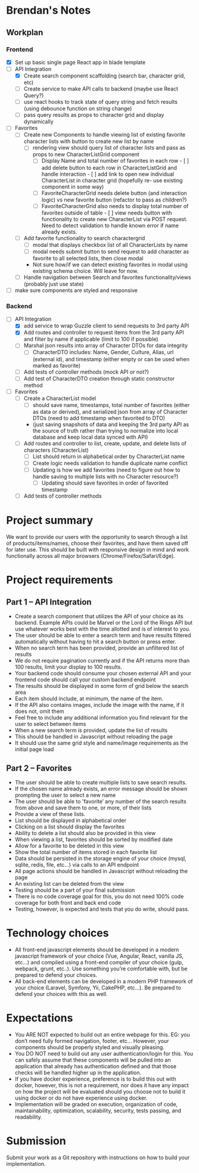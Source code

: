# Brendan's Notes

## Workplan

### Frontend

- [x] Set up basic single page React app in blade template
- [ ] API Integration
    - [x] Create search component scaffolding (search bar, character grid, etc)
    - [ ] Create service to make API calls to backend (maybe use React Query?)
    - [ ] use react hooks to track state of query string and fetch results (using debounce function on string change)
    - [ ] pass query results as props to character grid and display dynamically
- [ ] Favorites
    - [ ] Create new Components to handle viewing list of existing favorite character lists with button to create new list by name
         - [ ] rendering view should query list of character lists and pass as props to new CharacterListGrid component
           - [ ] Display Name and total number of favorites in each row
          - [ ] add delete button to each row in CharacterListGrid and handle interaction
          - [ ] add link to open new individual CharacterList in character grid (hopefully re- use existing component in some way)
            - [ ] FavoriteCharacterGrid needs delete button (and interaction logic) vs new favorite button (refactor to pass as children?)
            - [ ] FavoriteCharacterGrid also needs to display total number of favorites outside of table
          - [ ] view needs button with functionality to create new CharacterList via POST request. Need to detect validation to handle known error if name already exists.
    - [ ] Add favorite functionality to search charactergrid
        - [ ] modal that displays checkbox list of all CharacterLists by name
        - [ ] modal needs submit button to send request to add character as favorite to all selected lists, then close modal
        -  Not sure how/if we can detect existing favorites in modal using existing schema choice. Will leave for now.
    - [ ] Handle navigation between Search and favorites functionality/views (probably just use state)
-  [ ] make sure components are styled and responsive

### Backend

- [ ] API Integration
    - [x] add service to wrap Guzzle client to send requests to 3rd party API
    - [x] Add routes and controller to request items from the 3rd party API and filter by name if applicable (limit to 100 if possible)
    - [ ] Marshal json results into array of Character DTOs for data integrity
      - [ ] CharacterDTO includes: Name, Gender, Culture, Alias, url (external id), and timestamp (either empty or can be used when marked as favorite)
    - [ ] Add tests of controller methods (mock API or not?)
    - [ ] Add test of CharacterDTO creation through static constructor method
- [ ] Favorites
    - [ ] Create a CharacterList model
        - [ ] should save name, timestamps, total number of favorites (either as data or derived), and serialized json from array of Character DTOs (need to add timestamp when favorited to DTO)
        -  (just saving snapshots of data and keeping the 3rd party API as the source of truth rather than trying to normalize into local database and keep local data synced with API)
    - [ ] Add routes and controller to list, create, update, and delete lists of characters (CharacterList)
        - [ ] List should return in alphabetical order by CharacterList name
        - [ ] Create logic needs validation to handle duplicate name conflict
        - [ ] Updating is how we add favorites (need to figure out how to handle saving to multiple lists with no Character resource?)
          - [ ] Updating should save favorites in order of favorited timestamp
    - [ ] Add tests of controller methods

# Project summary
We want to provide our users with the opportunity to search through a list of products/items/names, choose their favorites, and have them saved off for later use. This should be built with responsive design in mind and work functionally across all major browsers (Chrome/Firefox/Safari/Edge).
# Project requirements
## Part 1 – API Integration
- Create a search component that utilizes the API of your choice as its backend. Example APIs could be Marvel or the Lord of the Rings API but use whatever works best with the time allotted and is of interest to you.
- The user should be able to enter a search term and have results filtered automatically without having to hit a search button or press enter.
- When no search term has been provided, provide an unfiltered list of results
- We do not require pagination currently and if the API returns more than 100 results, limit your display to 100 results.
- Your backend code should consume your chosen external API and your frontend code should call your custom backend endpoint
- The results should be displayed in some form of grid below the search area
- Each item should include, at minimum, the name of the item.
- If the API also contains images, include the image with the name, if it does not, omit them
- Feel free to include any additional information you find relevant for the user to select between items
- When a new search term is provided, update the list of results
- This should be handled in Javascript without reloading the page
- It should use the same grid style and name/image requirements as the initial page load
## Part 2 – Favorites
- The user should be able to create multiple lists to save search results.
- If the chosen name already exists, an error message should be shown prompting the user to select a new name
- The user should be able to 'favorite’ any number of the search results from above and save them to one, or more, of their lists
- Provide a view of these lists.
- List should be displayed in alphabetical order
- Clicking on a list should display the favorites
- Ability to delete a list should also be provided in this view
- When viewing a list, favorites should be sorted by modified date
- Allow for a favorite to be deleted in this view
- Show the total number of items stored in each favorite list
- Data should be persisted in the storage engine of your choice (mysql, sqlite, redis, file, etc…) via calls to an API endpoint
- All page actions should be handled in Javascript without reloading the page
- An existing list can be deleted from the view
- Testing should be a part of your final submission
- There is no code coverage goal for this, you do not need 100% code coverage for both front and back end code
- Testing, however, is expected and tests that you do write, should pass.
# Technology choices
- All front-end javascript elements should be developed in a modern javascript framework of your choice (Vue, Angular, React, vanilla JS, etc…) and compiled using a front-end compiler of your choice (gulp, webpack, grunt, etc..). Use something you’re comfortable with, but be prepared to defend your choices.
- All back-end elements can be developed in a modern PHP framework of your choice (Laravel, Symfony, Yii, CakePHP, etc…). Be prepared to defend your choices with this as well.
# Expectations
- You ARE NOT expected to build out an entire webpage for this. EG: you don’t need fully formed navigation, footer, etc... However, your components should be properly styled and visually pleasing.
- You DO NOT need to build out any user authentication/login for this. You can safely assume that these components will be pulled into an application that already has authentication defined and that those checks will be handled higher up in the application.
- If you have docker experience, preference is to build this out with docker, however, this is not a requirement, nor does it have any impact on how the project will be evaluated should you choose not to build it using docker or do not have experience using docker.
- Implementation will be graded on execution, organization of code, maintainability, optimization, scalability, security, tests passing, and readability.
# Submission
Submit your work as a Git repository with instructions on how to build your implementation.




